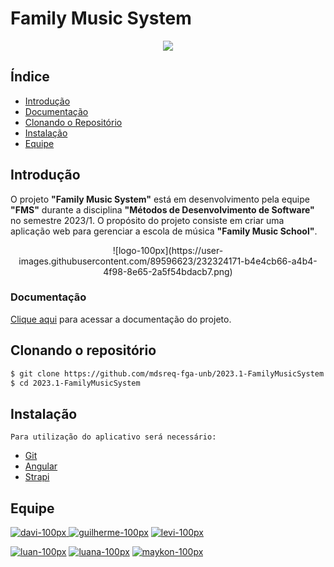 
# Family Music System

<p align="center">
<img src="http://img.shields.io/static/v1?label=STATUS&message=PROCESSING&color=GREEN&style=for-the-badge"/>
</p>

## Índice 

* [Introdução](#Introdução)
* [Documentação](#documentação)
* [Clonando o Repositório](#clonando-o-repositório)
* [Instalação](#instalação)
* [Equipe](#equipe)

## Introdução

O projeto **"Family Music System"** está em desenvolvimento pela equipe **"FMS"** durante a disciplina **"Métodos de Desenvolvimento de Software"** no semestre 2023/1. O propósito do projeto consiste em criar uma aplicação web para gerenciar a escola de música **"Family Music School"**. 
<p align="center">
![logo-100px](https://user-images.githubusercontent.com/89596623/232324171-b4e4cb66-a4b4-4f98-8e65-2a5f54bdacb7.png)
</p>

### Documentação

[Clique aqui](https://mdsreq-fga-unb.github.io/2023.1-FamilyMusicSystem/) para acessar a documentação do projeto. 

## Clonando o repositório
```bash
$ git clone https://github.com/mdsreq-fga-unb/2023.1-FamilyMusicSystem.git
$ cd 2023.1-FamilyMusicSystem
```

## Instalação
`Para utilização do aplicativo será necessário: `

- [Git](https://git-scm.com/)
- [Angular](https://angular.io/)
- [Strapi](https://strapi.io/)

## Equipe
<a href="https://github.com/davirany"> ![davi-100px](https://user-images.githubusercontent.com/89596623/232325365-f51e4b38-d22e-4f74-ab3f-a39b55a71721.png) <a>
 <a href="https://github.com/guinuto">![guilherme-100px](https://user-images.githubusercontent.com/89596623/232325368-feb63fbe-fe9f-4e8a-aa7f-1666a4a7e407.png)<a> <a href="https://github.com/lordiin">![levi-100px](https://user-images.githubusercontent.com/89596623/232325382-09f5ce01-2580-462d-ab33-88ed6863ddc0.png)<a> 

<a href="https://github.com/luanduartee">![luan-100px](https://user-images.githubusercontent.com/89596623/232325387-e9d71652-536c-46ea-99ef-26182b0af2d0.png)<a> <a href="https://github.com/luanasoares0901">![luana-100px](https://user-images.githubusercontent.com/89596623/232325390-1e27cef3-f27c-49dd-9b05-f61952f2c506.png)<a> <a href="https://github.com/maykonjuso">![maykon-100px](https://user-images.githubusercontent.com/89596623/232325392-79161aa9-10dd-4be2-9623-e7cd645b6455.png)    



